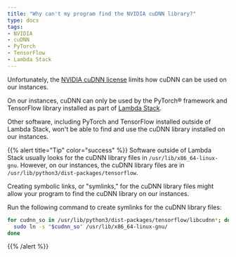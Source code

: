 ```yaml
---
title: "Why can't my program find the NVIDIA cuDNN library?"
type: docs
tags:
- NVIDIA
- cuDNN
- PyTorch
- TensorFlow
- Lambda Stack
---
```


Unfortunately, the
[NVIDIA cuDNN license](https://docs.nvidia.com/deeplearning/cudnn/sla/index.html)
limits how cuDNN can be used on our instances.

On our instances, cuDNN can only be used by the PyTorch® framework and
TensorFlow library installed as part of
[Lambda Stack](https://lambdalabs.com/lambda-stack-deep-learning-software).

Other software, including PyTorch and TensorFlow installed outside of Lambda
Stack, won't be able to find and use the cuDNN library installed on our
instances.

{{% alert title="Tip" color="success" %}}
Software outside of Lambda Stack usually looks for the cuDNN library files in
`/usr/lib/x86_64-linux-gnu`. However, on our instances, the cuDNN library
files are in `/usr/lib/python3/dist-packages/tensorflow`.

Creating symbolic links, or "symlinks," for the cuDNN library files might
allow your program to find the cuDNN library on our instances.

Run the following command to create symlinks for the cuDNN library files:

```bash
for cudnn_so in /usr/lib/python3/dist-packages/tensorflow/libcudnn*; do
  sudo ln -s "$cudnn_so" /usr/lib/x86_64-linux-gnu/
done
```
{{% /alert %}}
